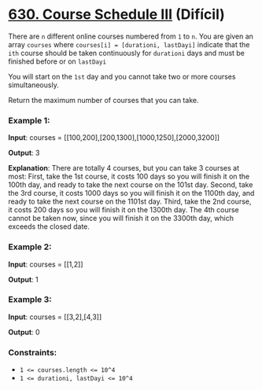 # [630. Course Schedule III](https://leetcode.com/problems/course-schedule-iii/description) (Difícil)

There are `n` different online courses numbered from `1` to `n`. You are given an array `courses` where `courses[i] = [durationi, lastDayi]` indicate that the `ith` course should be taken continuously for `durationi` days and must be finished before or on `lastDayi`

You will start on the `1st` day and you cannot take two or more courses simultaneously.

Return the maximum number of courses that you can take.

 

### Example 1:

**Input**: courses = [[100,200],[200,1300],[1000,1250],[2000,3200]]

**Output**: 3

**Explanation**: 
There are totally 4 courses, but you can take 3 courses at most:
First, take the 1st course, it costs 100 days so you will finish it on the 100th day, and ready to take the next course on the 101st day.
Second, take the 3rd course, it costs 1000 days so you will finish it on the 1100th day, and ready to take the next course on the 1101st day. 
Third, take the 2nd course, it costs 200 days so you will finish it on the 1300th day. 
The 4th course cannot be taken now, since you will finish it on the 3300th day, which exceeds the closed date.

### Example 2:

**Input**: courses = [[1,2]]

**Output**: 1

### Example 3:

**Input**: courses = [[3,2],[4,3]]

**Output**: 0

 

### Constraints:
- `1 <= courses.length <= 10^4`
- `1 <= durationi, lastDayi <= 10^4`

